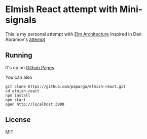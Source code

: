 Elmish React attempt with Mini-signals
=====================

This is my personal attempt with [Elm Architecture](https://github.com/evancz/elm-architecture-tutorial/)
Inspired in Dan Abramov's [attempt](https://github.com/gaearon/react-elmish-example)

## Running

It's up on [Github Pages](http://paparga.github.io/elmish-react).

You can also

```
git clone https://github.com/paparga/elmish-react.git
cd elmish-react
npm install
npm start
open http://localhost:3000
```

## License

MIT
